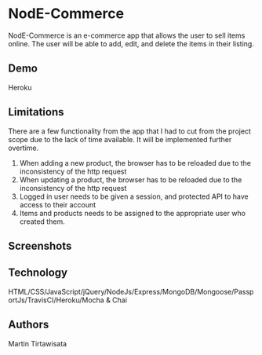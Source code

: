 # NodE-Commerce
NodE-Commerce is an e-commerce app that allows the user to sell items online. The user will be able to add, edit, and delete the items in their listing. 

## Demo
Heroku

## Limitations
There are a few functionality from the app that I had to cut from the project scope due to the lack of time available. It will be implemented further overtime.
1) When adding a new product, the browser has to be reloaded due to the inconsistency of the http request
2) When updating a product, the browser has to be reloaded due to the inconsistency of the http request
3) Logged in user needs to be given a session, and protected API to have access to their account
4) Items and products needs to be assigned to the appropriate user who created them. 

## Screenshots
 
## Technology
HTML/CSS/JavaScript/jQuery/NodeJs/Express/MongoDB/Mongoose/PassportJs/TravisCI/Heroku/Mocha & Chai

## Authors
Martin Tirtawisata
 

